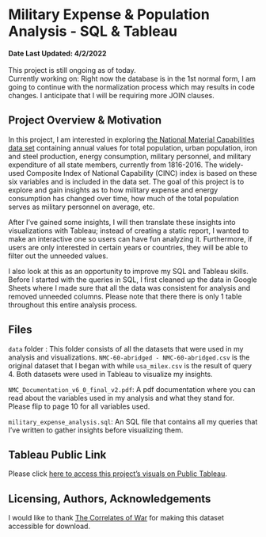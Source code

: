 # Military Expense & Population Analysis -  SQL & Tableau
**Date Last Updated: 4/2/2022** <br> <br>
This project is still ongoing as of today. <br>
Currently working on: Right now the database is in the 1st normal form, I am going to continue with the normalization process which may results in code changes. I anticipate that I will be requiring more JOIN clauses. 

## Project Overview & Motivation
In this project, I am interested in exploring [the National Material Capabilities data set](https://correlatesofwar.org/data-sets/national-material-capabilities) containing annual values for total population, urban population, iron and steel production, energy consumption, military personnel, and military expenditure of all state members, currently from 1816-2016. The widely-used Composite Index of National Capability (CINC) index is based on these six variables and is included in the data set. The goal of this project is to explore and gain insights as to how military expense and energy consumption has changed over time, how much of the total population serves as military personnel on average, etc.

After I’ve gained some insights, I will then translate these insights into visualizations with Tableau; instead of creating a static report, I wanted to make an interactive one so users can have fun analyzing it. Furthermore, if users are only interested in certain years or countries, they will be able to filter out the unneeded values.

I also look at this as an opportunity to improve my SQL and Tableau skills. Before I started with the queries in SQL, I first cleaned up the data in Google Sheets where I made sure that all the data was consistent for analysis and removed unneeded columns. Please note that there there is only 1 table throughout this entire analysis process.

## Files
`data` folder : This folder consists of all the datasets that were used in my analysis and visualizations. `NMC-60-abridged - NMC-60-abridged.csv` is the original dataset that I began with while `usa_milex.csv` is the result of query 4. Both datasets were used in Tableau to visualize my insights.

`NMC_Documentation_v6_0_final_v2.pdf`: A pdf documentation where you can read about the variables used in my analysis and what they stand for. Please flip to page 10 for all variables used.

`military_expense_analysis.sql`: An SQL file that contains all my queries that I’ve written to gather insights before visualizing them.


## Tableau Public Link
Please click [here to access this project’s visuals on Public Tableau](https://public.tableau.com/app/profile/daniel.chang3070/viz/MilitaryExpensePopulationVisualizations/CountrysPrimaryEnergyConsumptionPerPerson_1).

## Licensing, Authors, Acknowledgements
I would like to thank [The Correlates of War](https://correlatesofwar.org/data-sets/national-material-capabilities) for making this dataset accessible for download.  
